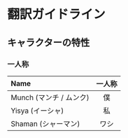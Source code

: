 # 翻訳ガイドライン

## キャラクターの特性

### 一人称

| Name | 一人称 |
| :--- | :---: |
| Munch (マンチ / ムンク) | 僕 |
| Yisya (イーシャ) | 私 |
| Shaman (シャーマン) | ワシ |
